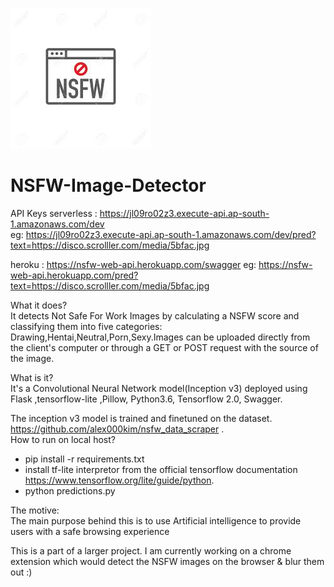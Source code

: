 ![](nsfw.jpeg)
# NSFW-Image-Detector
API Keys 
serverless : https://jl09ro02z3.execute-api.ap-south-1.amazonaws.com/dev     
eg:
https://jl09ro02z3.execute-api.ap-south-1.amazonaws.com/dev/pred?text=https://disco.scrolller.com/media/5bfac.jpg

heroku : https://nsfw-web-api.herokuapp.com/swagger
eg:
https://nsfw-web-api.herokuapp.com/pred?text=https://disco.scrolller.com/media/5bfac.jpg

What it does?  
It detects Not Safe For Work Images by calculating a NSFW score and classifying them into five categories:     Drawing,Hentai,Neutral,Porn,Sexy.Images can be uploaded directly from the client's computer or through a GET or POST request with the source of the image.    

What is it?  
It's a Convolutional Neural Network model(Inception v3) deployed using Flask ,tensorflow-lite ,Pillow, Python3.6, Tensorflow 2.0, Swagger.

The inception v3 model is trained and finetuned on the dataset. https://github.com/alex000kim/nsfw_data_scraper .  
How to run on local host?         
* pip install -r requirements.txt
* install tf-lite interpretor from the official tensorflow documentation https://www.tensorflow.org/lite/guide/python.    
* python predictions.py


The motive:  
The main purpose behind this is to use Artificial intelligence to provide users with a safe browsing experience  

This is a part of a larger project. I am currently working on a chrome extension which would detect the NSFW images on the browser & blur them out :)
 
  
  
  
